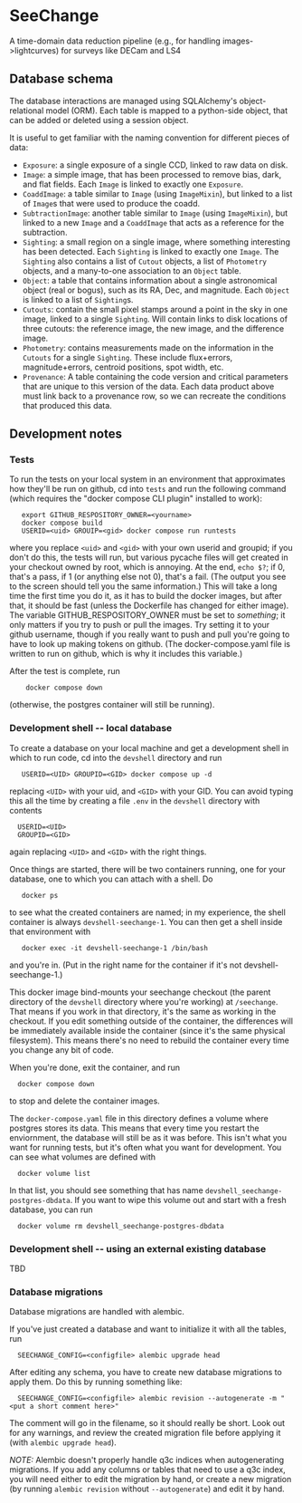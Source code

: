 # SeeChange
A time-domain data reduction pipeline (e.g., for handling images->lightcurves) for surveys like DECam and LS4


## Database schema

The database interactions are managed using SQLAlchemy's object-relational model (ORM). 
Each table is mapped to a python-side object, that can be added or deleted using a session object.

It is useful to get familiar with the naming convention for different pieces of data: 

- `Exposure`: a single exposure of a single CCD, linked to raw data on disk. 
- `Image`: a simple image, that has been processed to remove bias, dark, and flat fields.
  Each `Image` is linked to exactly one `Exposure`. 
- `CoaddImage`: a table similar to `Image` (using `ImageMixin`), but linked to a list of `Image`s 
  that were used to produce the coadd.  
- `SubtractionImage`: another table similar to `Image` (using `ImageMixin`), but linked to a new `Image` and 
  a `CoaddImage` that acts as a reference for the subtraction. 
- `Sighting`: a small region on a single image, where something interesting has been detected. 
  Each `Sighting` is linked to exactly one `Image`. The `Sighting` also contains a list of `Cutout` objects,
  a list of `Photometry` objects, and a many-to-one association to an `Object` table.  
- `Object`: a table that contains information about a single astronomical object (real or bogus), 
  such as its RA, Dec, and magnitude. Each `Object` is linked to a list of `Sighting`s. 
- `Cutouts`: contain the small pixel stamps around a point in the sky in one image, linked to a single `Sighting`.
  Will contain links to disk locations of three cutouts: the reference image, the new image, and the difference image.
- `Photometry`: contains measurements made on the information in the `Cutouts` for a single `Sighting`. 
  These include flux+errors, magnitude+errors, centroid positions, spot width, etc. 
- `Provenance`: A table containing the code version and critical parameters that are unique to this version of the data. 
  Each data product above must link back to a provenance row, so we can recreate the conditions that produced this data. 

## Development notes

### Tests

To run the tests on your local system in an environment that approximates how they'll be run on github, cd into `tests` and run the following command (which requires the "docker compose CLI plugin" installed to work):
```
   export GITHUB_RESPOSITORY_OWNER=<yourname>
   docker compose build
   USERID=<uid> GROUIP=<gid> docker compose run runtests
```
where you replace `<uid>` and `<gid>` with your own userid and groupid; if you don't do this, the tests will run, but various pycache files will get created in your checkout owned by root, which is annoying.  At the end, `echo $?`; if 0, that's a pass, if 1 (or anything else not 0), that's a fail.  (The output you see to the screen should tell you the same information.)  This will take a long time the first time you do it, as it has to build the docker images, but after that, it should be fast (unless the Dockerfile has changed for either image).  The variable GITHUB_RESPOSITORY_OWNER must be set to *something*; it only matters if you try to push or pull the images.  Try setting it to your github username, though if you really want to push and pull you're going to have to look up making tokens on github.  (The docker-compose.yaml file is written to run on github, which is why it includes this variable.)

After the test is complete, run
```
    docker compose down
```
(otherwise, the postgres container will still be running).

### Development shell -- local database

To create a database on your local machine and get a development shell in which to run code, cd into the `devshell` directory and run
```
   USERID=<UID> GROUPID=<GID> docker compose up -d
```
replacing `<UID>` with your uid, and `<GID>` with your GID.  You can avoid typing this all the time by creating a file `.env` in the `devshell` directory with contents
```
  USERID=<UID>
  GROUPID=<GID>
```
again replacing `<UID>` and `<GID>` with the right things.

Once things are started, there will be two containers running, one for your database, one to which you can attach with a shell.  Do
```
   docker ps
```
to see what the created containers are named; in my experience, the shell container is always `devshell-seechange-1`.  You can then get a shell inside that environment with
```
   docker exec -it devshell-seechange-1 /bin/bash
```
and you're in.  (Put in the right name for the container if it's not devshell-seechange-1.)

This docker image bind-mounts your seechange checkout (the parent directory of the `devshell` directory where you're working) at `/seechange`.  That means if you work in that directory, it's the same as working in the checkout.  If you edit something outside of the container, the differences will be immediately available inside the container (since it's the same physical filesystem).  This means there's no need to rebuild the container every time you change any bit of code.

When you're done, exit the container, and run
```
  docker compose down
```
to stop and delete the container images.

The `docker-compose.yaml` file in this directory defines a volume where postgres stores its data.  This means that every time you restart the enviornment, the database will still be as it was before.  This isn't what you want for running tests, but it's often what you want for development.  You can see what volumes are defined with
```
  docker volume list
```
In that list, you should see something that has name `devshell_seechange-postgres-dbdata`.  If you want to wipe this volume out and start with a fresh database, you can run
```
  docker volume rm devshell_seechange-postgres-dbdata
```

### Development shell -- using an external existing database

TBD

### Database migrations

Database migrations are handled with alembic.

If you've just created a database and want to initialize it with all the tables, run
```
  SEECHANGE_CONFIG=<configfile> alembic upgrade head
```

After editing any schema, you have to create new database migrations to apply them.  Do this by running something like:
```
  SEECHANGE_CONFIG=<configfile> alembic revision --autogenerate -m "<put a short comment here>"
```
The comment will go in the filename, so it should really be short.  Look out for any warnings, and review the created migration file before applying it (with `alembic upgrade head`).

*NOTE:* Alembic doesn't properly handle q3c indices when autogenerating migrations. If you add any columns or tables that need to use a q3c index, you will need either to edit the migration by hand, or create a new migration (by running `alembic revision` without `--autogenerate`) and edit it by hand.